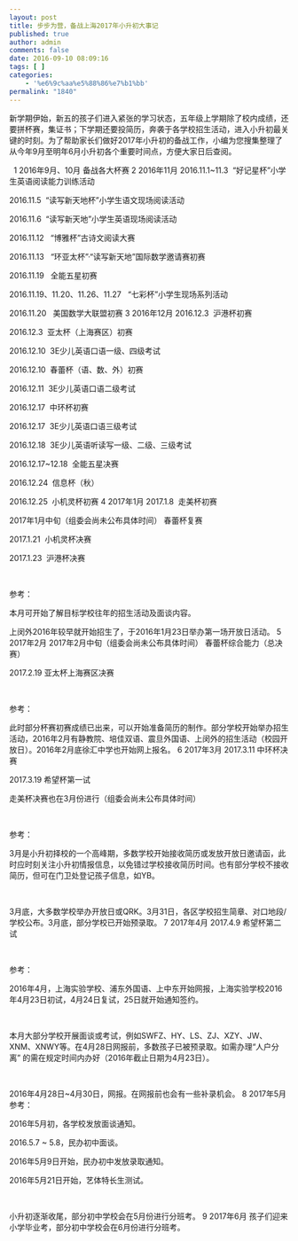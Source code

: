 ```yaml
---
layout: post
title: 步步为营，备战上海2017年小升初大事记
published: true
author: admin
comments: false
date: 2016-09-10 08:09:16
tags: [ ]
categories:
    - '%e6%9c%aa%e5%88%86%e7%b1%bb'
permalink: "1840"
---
```

  新学期伊始，新五的孩子们进入紧张的学习状态，五年级上学期除了校内成绩，还要拼杯赛，集证书；下学期还要投简历，奔袭于各学校招生活动，进入小升初最关键的时刻。为了帮助家长们做好2017年小升初的备战工作，小编为您搜集整理了从今年9月至明年6月小升初各个重要时间点，方便大家日后查阅。   

&nbsp;    1  2016年9月、10月 备战各大杯赛         2  2016年11月 2016.11.1~11.3  “好记星杯”小学生英语阅读能力训练活动 

2016.11.5  “读写新天地杯”小学生语文现场阅读活动

2016.11.6  “读写新天地”小学生英语现场阅读活动

2016.11.12   “博雅杯”古诗文阅读大赛

2016.11.13   “环亚太杯”·“读写新天地”国际数学邀请赛初赛

2016.11.19   全能五星初赛

2016.11.19、11.20、11.26、11.27   “七彩杯”小学生现场系列活动

2016.11.20   美国数学大联盟初赛        3  2016年12月 2016.12.3  沪港杯初赛 

2016.12.3  亚太杯（上海赛区）初赛

2016.12.10  3E少儿英语口语一级、四级考试

2016.12.10  春蕾杯（语、数、外）初赛

2016.12.11  3E少儿英语口语二级考试

2016.12.17  中环杯初赛

2016.12.17  3E少儿英语口语三级考试

2016.12.18  3E少儿英语听读写一级、二级、三级考试

2016.12.17~12.18  全能五星决赛

2016.12.24  信息杯（秋）

2016.12.25  小机灵杯初赛        4  2017年1月 2017.1.8  走美杯初赛 

2017年1月中旬（组委会尚未公布具体时间） 春蕾杯复赛

2017.1.21  小机灵杯决赛

2017.1.23  沪港杯决赛

&nbsp;

参考：

本月可开始了解目标学校往年的招生活动及面谈内容。

上闵外2016年较早就开始招生了，于2016年1月23日举办第一场开放日活动。        5  2017年2月 2017年2月中旬（组委会尚未公布具体时间） 春蕾杯综合能力（总决赛） 

2017.2.19 亚太杯上海赛区决赛

&nbsp;

参考：

此时部分杯赛初赛成绩已出来，可以开始准备简历的制作。部分学校开始举办招生活动，2016年2月有静教院、培佳双语、震旦外国语、上闵外的招生活动（校园开放日）。2016年2月底徐汇中学也开始网上报名。        6  2017年3月 2017.3.11 中环杯决赛 

2017.3.19 希望杯第一试

走美杯决赛也在3月份进行（组委会尚未公布具体时间）

&nbsp;

参考：

3月是小升初择校的一个高峰期，多数学校开始接收简历或发放开放日邀请函，此时应时刻关注小升初情报信息，以免错过学校接收简历时间。也有部分学校不接收简历，但可在门卫处登记孩子信息，如YB。

&nbsp;

3月底，大多数学校举办开放日或QRK。3月31日，各区学校招生简章、对口地段/学校公布。3月底，部分学校已开始预录取。        7  2017年4月 2017.4.9 希望杯第二试 

&nbsp;

参考：

2016年4月，上海实验学校、浦东外国语、上中东开始网报，上海实验学校2016年4月23日初试，4月24日复试，25日就开始通知签约。

&nbsp;

本月大部分学校开展面谈或考试，例如SWFZ、HY、LS、ZJ、XZY、JW、XNM、XNWY等。在4月28日网报前，多数孩子已被预录取。如需办理“人户分离” 的需在规定时间内办好（2016年截止日期为4月23日）。

&nbsp;

2016年4月28日~4月30日，网报。在网报前也会有一些补录机会。        8  2017年5月 参考： 

2016年5月初，各学校发放面谈通知。

2016.5.7 ~ 5.8，民办初中面谈。

2016年5月9日开始，民办初中发放录取通知。

2016年5月21日开始，艺体特长生测试。

&nbsp;

小升初逐渐收尾，部分初中学校会在5月份进行分班考。        9  2017年6月 孩子们迎来小学毕业考，部分初中学校会在6月份进行分班考。    